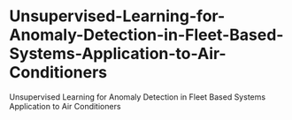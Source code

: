 # Unsupervised-Learning-for-Anomaly-Detection-in-Fleet-Based-Systems-Application-to-Air-Conditioners
Unsupervised Learning for Anomaly Detection in Fleet Based Systems Application to Air Conditioners
